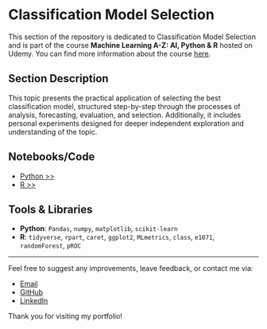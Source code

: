 # Classification Model Selection

This section of the repository is dedicated to Classification Model Selection and is part of the course **Machine Learning A-Z: AI, Python & R** hosted on Udemy. You can find more information about the course [here](https://www.udemy.com/course/machinelearning/).

## Section Description

This topic presents the practical application of selecting the best classification model, structured step-by-step through the processes of analysis, forecasting, evaluation, and selection. Additionally, it includes personal experiments designed for deeper independent exploration and understanding of the topic.

## Notebooks/Code

+ [Python >>](./01_Python/classification_model_selection_py.ipynb)
+ [R >>](./02_R/classification_model_selection_r.ipynb)

## Tools & Libraries

+ **Python**: `Pandas`, `numpy`, `matplotlib`, `scikit-learn`
+ **R**: `tidyverse`, `rpart`, `caret`, `ggplot2`, `MLmetrics`, `class`, `e1071`, `randomForest`, `pROC`


---

Feel free to suggest any improvements, leave feedback, or contact me via:
- [Email](mailto:daluchki@gmail.com)
- [GitHub](https://github.com/daluchkin)
- [LinkedIn](https://www.linkedin.com/in/dmitry-luchkin/)

Thank you for visiting my portfolio!

